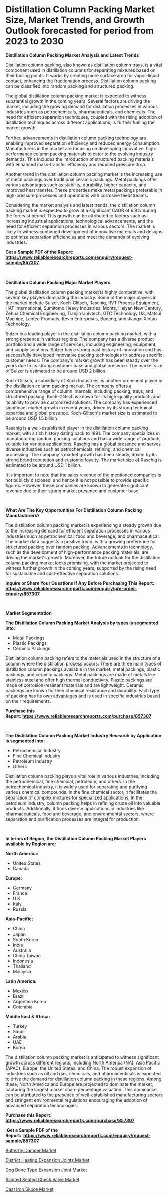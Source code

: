 <p><h1>Distillation Column Packing Market Size, Market Trends, and Growth Outlook forecasted for period from 2023 to 2030</h1></p><p><strong>Distillation Column Packing Market Analysis and Latest Trends</strong></p>
<p><p>Distillation column packing, also known as distillation column trays, is a vital component used in distillation columns for separating mixtures based on their boiling points. It works by creating more surface area for vapor-liquid contact, enhancing the fractionation process. Distillation column packing can be classified into random packing and structured packing.</p><p>The global distillation column packing market is expected to witness substantial growth in the coming years. Several factors are driving the market, including the growing demand for distillation processes in various industries such as petrochemicals, pharmaceuticals, and chemicals. The need for efficient separation techniques, coupled with the rising adoption of distillation techniques across different applications, is further fueling the market growth.</p><p>Further, advancements in distillation column packing technology are enabling improved separation efficiency and reduced energy consumption. Manufacturers in the market are focusing on developing innovative, high-performance column packing materials to cater to the evolving industry demands. This includes the introduction of structured packing materials with enhanced mass-transfer efficiency and reduced pressure drop.</p><p>Another trend in the distillation column packing market is the increasing use of metal packings over traditional ceramic packings. Metal packings offer various advantages such as stability, durability, higher capacity, and improved heat transfer. These properties make metal packings preferable in high-pressure processes and operations with corrosive feedstreams.</p><p>Considering the market analysis and latest trends, the distillation column packing market is expected to grow at a significant CAGR of 6.8% during the forecast period. This growth can be attributed to factors such as increasing industrial applications, technological advancements, and the need for efficient separation processes in various sectors. The market is likely to witness continued development of innovative materials and designs to optimize separation efficiencies and meet the demands of evolving industries.</p></p>
<p><strong>Get a Sample PDF of the Report:&nbsp; <a href="https://www.reliableresearchreports.com/enquiry/request-sample/857307">https://www.reliableresearchreports.com/enquiry/request-sample/857307</a></strong></p>
<p>&nbsp;</p>
<p><strong>Distillation Column Packing Major Market Players</strong></p>
<p><p>The global distillation column packing market is highly competitive, with several key players dominating the industry. Some of the major players in the market include Sulzer, Koch-Glitsch, Raschig, RVT Process Equipment, HAT International, Sumitomo Heavy Industries, Montz, Haiyan New Century, Zehua Chemical Engineering, Tianjin Univtech, GTC Technology US, Matsui Machine, Lantec Products, Kevin Enterprises, Boneng, and Jiangxi Xintao Technology.</p><p>Sulzer is a leading player in the distillation column packing market, with a strong presence in various regions. The company has a diverse product portfolio and a wide range of services, including engineering, equipment, and supply solutions. Sulzer has a strong past history of innovation and has successfully developed innovative packing technologies to address specific customer needs. The company's market growth has been steady over the years due to its strong customer base and global presence. The market size of Sulzer is estimated to be around USD 2 billion.</p><p>Koch-Glitsch, a subsidiary of Koch Industries, is another prominent player in the distillation column packing market. The company offers a comprehensive range of column internals, including packing, trays, and structured packing. Koch-Glitsch is known for its high-quality products and its ability to provide customized solutions. The company has experienced significant market growth in recent years, driven by its strong technical expertise and global presence. Koch-Glitsch's market size is estimated to be around USD 1.5 billion.</p><p>Raschig is a well-established player in the distillation column packing market, with a rich history dating back to 1891. The company specializes in manufacturing random packing solutions and has a wide range of products suitable for various applications. Raschig has a global presence and serves diverse industries such as petrochemicals, refining, and chemical processing. The company's market growth has been steady, driven by its strong brand reputation and customer loyalty. The market size of Raschig is estimated to be around USD 1 billion.</p><p>It is important to note that the sales revenue of the mentioned companies is not publicly disclosed, and hence it is not possible to provide specific figures. However, these companies are known to generate significant revenue due to their strong market presence and customer base.</p></p>
<p>&nbsp;</p>
<p><strong>What Are The Key Opportunities For Distillation Column Packing Manufacturers?</strong></p>
<p><p>The distillation column packing market is experiencing a steady growth due to the increasing demand for efficient separation processes in various industries such as petrochemical, food and beverage, and pharmaceutical. The market data suggests a positive trend, with a growing preference for structured packing over random packing. Advancements in technology, such as the development of high-performance packing materials, are driving the market's growth. Moreover, the future outlook for the distillation column packing market looks promising, with the market projected to witness further growth in the coming years, supported by the rising need for sustainable and cost-effective separation solutions.</p></p>
<p><strong>Inquire or Share Your Questions If Any Before Purchasing This Report: <a href="https://www.reliableresearchreports.com/enquiry/pre-order-enquiry/857307">https://www.reliableresearchreports.com/enquiry/pre-order-enquiry/857307</a></strong></p>
<p>&nbsp;</p>
<p><strong>Market Segmentation</strong></p>
<p><strong>The Distillation Column Packing Market Analysis by types is segmented into:</strong></p>
<p><ul><li>Metal Packings</li><li>Plastic Packings</li><li>Ceramic Packings</li></ul></p>
<p><p>Distillation column packing refers to the materials used in the structure of a column where the distillation process occurs. There are three main types of distillation column packings available in the market: metal packings, plastic packings, and ceramic packings. Metal packings are made of metals like stainless steel and offer high thermal conductivity. Plastic packings are made of corrosion-resistant materials and are lightweight. Ceramic packings are known for their chemical resistance and durability. Each type of packing has its own advantages and is used in specific industries based on their requirements.</p></p>
<p><strong>Purchase this Report:&nbsp;<a href="https://www.reliableresearchreports.com/purchase/857307">https://www.reliableresearchreports.com/purchase/857307</a></strong></p>
<p>&nbsp;</p>
<p><strong>The Distillation Column Packing Market Industry Research by Application is segmented into:</strong></p>
<p><ul><li>Petrochemical Industry</li><li>Fine Chemical Industry</li><li>Petroleum Industry</li><li>Others</li></ul></p>
<p><p>Distillation column packing plays a vital role in various industries, including the petrochemical, fine chemical, petroleum, and others. In the petrochemical industry, it is widely used for separating and purifying various chemical compounds. In the fine chemical sector, it facilitates the separation of complex mixtures for specialized applications. In the petroleum industry, column packing helps in refining crude oil into valuable products. Additionally, it finds diverse applications in industries like pharmaceuticals, food and beverage, and environmental sectors, where separation and purification processes are integral for production.</p></p>
<p>&nbsp;</p>
<p><strong>In terms of Region, the Distillation Column Packing Market Players available by Region are:</strong></p>
<p>
    <p> <strong> North America: </strong>
        <ul>
            <li>United States</li>
            <li>Canada</li>
        </ul>
        </p> 
    <p> <strong> Europe: </strong>
        <ul>
            <li>Germany</li>
            <li>France</li>
            <li>U.K.</li>
            <li>Italy</li>
            <li>Russia</li>
        </ul>
        </p> 
    <p> <strong> Asia-Pacific: </strong>
        <ul>
            <li>China</li>
            <li>Japan</li>
            <li>South Korea</li>
            <li>India</li>
            <li>Australia</li>
            <li>China Taiwan</li>
            <li>Indonesia</li>
            <li>Thailand</li>
            <li>Malaysia</li>
        </ul>
        </p> 
    <p> <strong> Latin America: </strong>
        <ul>
            <li>Mexico</li>
            <li>Brazil</li>
            <li>Argentina Korea</li>
            <li>Colombia</li>
        </ul>
        </p> 
    <p> <strong> Middle East & Africa: </strong>
        <ul>
            <li>Turkey</li>
            <li>Saudi</li>
            <li>Arabia</li>
            <li>UAE</li>
            <li>Korea</li>
        </ul>
    </p>
    </p>
<p><p>The distillation column packing market is anticipated to witness significant growth across different regions, including North America (NA), Asia Pacific (APAC), Europe, the United States, and China. The robust expansion of industries such as oil and gas, chemicals, and pharmaceuticals is expected to drive the demand for distillation column packing in these regions. Among these, North America and Europe are projected to dominate the market, capturing the largest market share percentage valuation. This dominance can be attributed to the presence of well-established manufacturing sectors and stringent environmental regulations encouraging the adoption of advanced separation technologies.</p></p>
<p><strong>Purchase this Report: <a href="https://www.reliableresearchreports.com/purchase/857307">https://www.reliableresearchreports.com/purchase/857307</a></strong></p>
<p>&nbsp;<strong>Get a Sample PDF of the Report:&nbsp;&nbsp;<a href="https://www.reliableresearchreports.com/enquiry/request-sample/857307">https://www.reliableresearchreports.com/enquiry/request-sample/857307</a></strong></p>
<p><strong></strong></p>
<p><p><a href="https://medium.com/@mariad13206/butterfly-damper-market-trends-and-market-analysis-forecasted-for-period-2023-2030-328ee68f1b98">Butterfly Damper Market</a></p><p><a href="https://medium.com/@maryg156987/district-heating-expansion-joints-market-analysis-its-cagr-market-segmentation-and-global-04623f251f46">District Heating Expansion Joints Market</a></p><p><a href="https://medium.com/@rosm15203/dog-bone-type-expansion-joint-market-size-cagr-trends-2024-2030-e68c4b04182b">Dog Bone Type Expansion Joint Market</a></p><p><a href="https://medium.com/@nathanl41025/slanted-seated-check-valve-market-insights-into-market-cagr-market-trends-and-growth-strategies-3dc467f8bd71">Slanted Seated Check Valve Market</a></p><p><a href="https://medium.com/@keygreen5469/cast-iron-sluice-market-trends-and-market-analysis-forecasted-for-period-2023-2030-d85721e05dc6">Cast Iron Sluice Market</a></p></p>